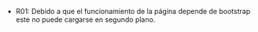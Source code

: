 - R01: Debido a que el funcionamiento de la página depende de bootstrap este no puede cargarse en segundo plano.
